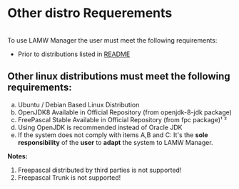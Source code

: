 # Other distro Requerements #

<p>
	<br>To use LAMW Manager the user must meet the following requirements:</br>
	<ul>
		<li>Prior to distributions listed in <a href="https://github.com/DanielOliveiraSouza/LAMW4Linux-installer/blob/master/README.md"> README</a></li>
	</ul>
</p>



## Other linux distributions must meet the following requirements: ##
 
<p>
	<ol type='a'>
		<li>Ubuntu / Debian Based Linux Distribution</li>
		<li>OpenJDK8 Available in Official Repository (from openjdk-8-jdk package)</li>
		<li>FreePascal Stable Available in Official Repository (from fpc package)¹ ²</li>
		<li>Using OpenJDK is recommended instead of Oracle JDK</li>
		<li>If the system does not comply with items A,B and C:
		It's the <strong>sole responsibility</strong> of the <strong>user</strong> to <strong>adapt</strong> the system to LAMW Manager.</li>
	</ol>
	<Strong>Notes:</Strong>
	<ol>
		<li>Freepascal distributed by third parties is not supported!</li>
		<li>Freepascal Trunk is not supported!</li>
	</ol>
</p>

